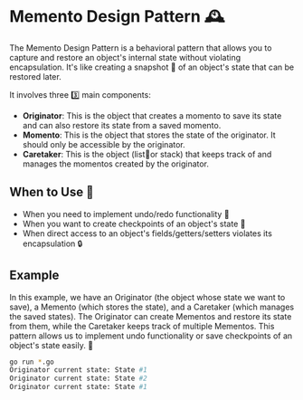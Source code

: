 # Memento Design Pattern 🕰️

The Memento Design Pattern is a behavioral pattern that allows you to capture and restore an object's internal state without violating encapsulation. It's like creating a snapshot 📸 of an object's state that can be restored later.

It involves three 3️⃣ main components:

- **Originator**: This is the object that creates a momento to save its state and can also restore its state from a saved momento.
- **Momento**: This is the object that stores the state of the originator. It should only be accessible by the originator.
- **Caretaker**: This is the object (list📃or stack) that keeps track of and manages the momentos created by the originator.

## When to Use 🤔

- When you need to implement undo/redo functionality 🔄
- When you want to create checkpoints of an object's state 🚩
- When direct access to an object's fields/getters/setters violates its encapsulation 🔒

## Example

In this example, we have an Originator (the object whose state we want to save), a Memento (which stores the state), and a Caretaker (which manages the saved states). The Originator can create Mementos and restore its state from them, while the Caretaker keeps track of multiple Mementos. This pattern allows us to implement undo functionality or save checkpoints of an object's state easily. 🎉

```bash
go run *.go
Originator current state: State #1
Originator current state: State #2
Originator current state: State #1
```
